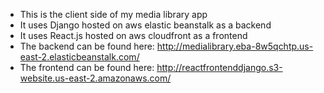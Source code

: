 - This is the client side of my media library app
- It uses Django hosted on aws elastic beanstalk as a backend
- It uses React.js hosted on aws cloudfront as a frontend
- The backend can be found here: http://medialibrary.eba-8w5qchtp.us-east-2.elasticbeanstalk.com/
- The frontend can be found here: http://reactfrontenddjango.s3-website.us-east-2.amazonaws.com/